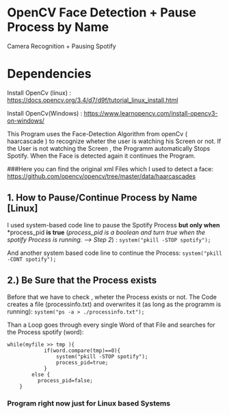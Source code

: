 # OpenCV Face Detection + Pause Process by Name
Camera Recognition + Pausing Spotify


# Dependencies
Install OpenCv (linux) : https://docs.opencv.org/3.4/d7/d9f/tutorial_linux_install.html

Install OpenCv(Windows) : https://www.learnopencv.com/install-opencv3-on-windows/


This Program uses the Face-Detection Algorithm from openCv ( haarcascade ) to recognize wheter the user is watching his Screen or not. If the User is not watching the Screen , the Programm automatically Stops Spotify.
When the Face is detected again it continues the Program.

###Here you can find the original xml Files which I used to detect a face:
https://github.com/opencv/opencv/tree/master/data/haarcascades

## 1. How to Pause/Continue Process by Name [Linux]
I used system-based code line to pause the Spotify Process **but only when** *process_pid **is true**
(*process_pid is a boolean and turn true when the spotify Process is running. --> Step 2*)
:
`system("pkill -STOP spotify");`

 And another system based code line to continue the Process:
 `system("pkill -CONT spotify");`
 
## 2.) Be Sure that the Process exists

Before that we have to check , wheter the Process exists or not.
The Code creates a file (processinfo.txt) and overwrites it (as long as the programm is running):
`system("ps -a > ./processinfo.txt");`

Than a Loop goes through every single Word of that File and searches for the Process spotify (word):
```
while(myfile >> tmp ){
	        if(word.compare(tmp)==0){
                system("pkill -STOP spotify");
                process_pid=true;
            }
        else {
		  process_pid=false;
    }
 ```

### Program right now just for Linux based Systems

